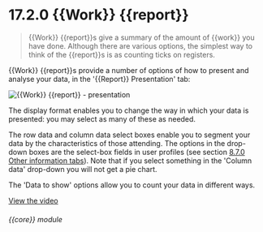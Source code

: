 # 17.2.0    {{Work}} {{report}}

> {{Work}} {{report}}s give a summary of the amount of {{work}} you have done. Although there are various options, the simplest way to think of the {{report}}s is as counting ticks on registers. 

{{Work}} {{report}}s provide a number of options of how to present and analyse your data, in the '{{Report}} Presentation' tab:

![{{Work}} {{report}} - presentation]({{imgpath}}131a.png)

The display format enables you to change the way in which your data is presented: you may select as many of these as needed.

The row data and column data select boxes enable you to segment your data by the characteristics of those attending. The options in the drop-down boxes are the select-box fields in user profiles (see section [8.7.0  Other information tabs](/help/index/v/{{version}}/p/8.7.0)). Note that if you select something in the 'Column data' drop-down you will not get a pie chart.

The 'Data to show' options allow you to count your data in different ways. 

[View the video](/help/video/id/30)
###### {{core}} module

